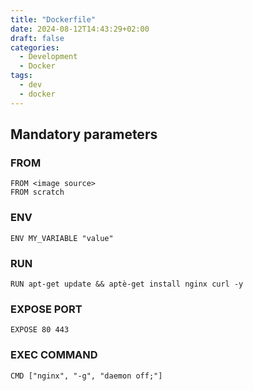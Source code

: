 ```yaml
---
title: "Dockerfile"
date: 2024-08-12T14:43:29+02:00
draft: false
categories:
  - Development
  - Docker
tags:
  - dev
  - docker
---
```


## Mandatory parameters

### FROM
```
FROM <image source>
FROM scratch
```

### ENV
```
ENV MY_VARIABLE "value"
```

### RUN
```
RUN apt-get update && aptè-get install nginx curl -y
```

### EXPOSE PORT
```
EXPOSE 80 443
```

### EXEC COMMAND
```
CMD ["nginx", "-g", "daemon off;"]
```

